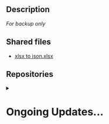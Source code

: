 ## Description
_For backup only_  

## Shared files  
- [xlsx to json.xlsx](https://www.kdocs.cn/p/114897140398) 

## Repositories
<details>
<summary> </summary>

- [wudongdefeng/jd-base](https://github.com/wudongdefeng/jd-base) ♟♟♟
> V3
- [zero205/JD_tencent_scf](https://github.com/zero205/JD_tencent_scf) ♟
> The scripts in this repository are ported from lxk and other script authors and can be deployed to TencentSCF. 
- [ddgksf2013/Cuttlefish](https://github.com/ddgksf2013/Cuttlefish) ♟♟
> Facilitate manual cancellation of shop membership  
- [AntonVanke/JDBrandMember](https://github.com/AntonVanke/JDBrandMember#readme) ♟♟
> Get shop membership beans  
- [jianminLee/jd_scripts](https://github.com/jianminLee/jd_scripts) ♟
> Openwrt: Automatically create and launch jd-scripts docker containers via telegram bot  
> Blog: [Orzlee](https://www.orzlee.com/)
- [chinnkarahoi/jd_scripts](https://github.com/chinnkarahoi/jd_scripts) ♟♟♟
> lxk's QL repository
- [jiulan/jd_v4](https://github.com/jiulan/jd_v4#readme) ♟♟♟
> V4 panel
- [lan-tianxiang/JS_TOOL](https://github.com/lan-tianxiang/JS_TOOL/wiki) ♟♟♟
> A1
- [yqchilde/JDMemberCloseAccount](https://github.com/yqchilde/JDMemberCloseAccount#readme) ♟♟♟♟
> Automatic / Semi-automatic Opt-out of all JD shop members
- [curtinlv/JD-Script](https://github.com/curtinlv/JD-Script#readme) ♟♟♟♟
> Opencard
- [panghu999/jd_scripts](https://github.com/panghu999/jd_scripts) ♟♟♟♟
> Maintain lxk's scripts
- [JDHelloWorld/jd_scripts](https://github.com/JDHelloWorld/jd_scripts) ♟♟♟♟
> Maintain lxk's scripts.
- [SuMaiKaDe/bot](https://github.com/SuMaiKaDe/bot#readme) ♟♟♟♟
> Bot for QL/V4
- [jxmc11/jd_node_pc](https://github.com/jxmc11/jd_node_pc#readme) ♟♟
> Deployed on PC
</details>

# Ongoing Updates...
